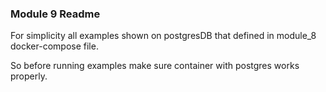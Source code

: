### Module 9 Readme

For simplicity all examples shown on postgresDB that defined in module_8 docker-compose file.

So before running examples make sure container with postgres works properly.